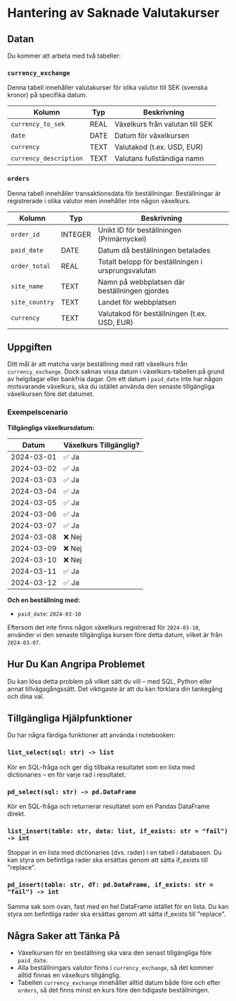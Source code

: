 # Hantering av Saknade Valutakurser

## Datan

Du kommer att arbeta med två tabeller:

### `currency_exchange`
Denna tabell innehåller valutakurser för olika valutor till SEK (svenska kronor) på specifika datum.

| Kolumn                | Typ   | Beskrivning                                |
|------------------------|--------|---------------------------------------------|
| `currency_to_sek`     | REAL   | Växelkurs från valutan till SEK             |
| `date`                | DATE   | Datum för växelkursen                       |
| `currency`            | TEXT   | Valutakod (t.ex. USD, EUR)                  |
| `currency_description`| TEXT   | Valutans fullständiga namn                  |

### `orders`
Denna tabell innehåller transaktionsdata för beställningar. Beställningar är registrerade i olika valutor men innehåller inte någon växelkurs.

| Kolumn         | Typ     | Beskrivning                                               |
|----------------|----------|------------------------------------------------------------|
| `order_id`     | INTEGER  | Unikt ID för beställningen (Primärnyckel)                 |
| `paid_date`    | DATE     | Datum då beställningen betalades                          |
| `order_total`  | REAL     | Totalt belopp för beställningen i ursprungsvalutan       |
| `site_name`    | TEXT     | Namn på webbplatsen där beställningen gjordes            |
| `site_country` | TEXT     | Landet för webbplatsen                                   |
| `currency`     | TEXT     | Valutakod för beställningen (t.ex. USD, EUR)             |

## Uppgiften

Ditt mål är att matcha varje beställning med rätt växelkurs från `currency_exchange`. Dock saknas vissa datum i växelkurs-tabellen på grund av helgdagar eller bankfria dagar. Om ett datum i `paid_date` inte har någon motsvarande växelkurs, ska du istället använda den senaste tillgängliga växelkursen före det datumet.

### Exempelscenario

**Tillgängliga växelkursdatum:**

| Datum        | Växelkurs Tillgänglig? |
|--------------|-------------------------|
| 2024-03-01   | ✅ Ja                    |
| 2024-03-02   | ✅ Ja                    |
| 2024-03-03   | ✅ Ja                    |
| 2024-03-04   | ✅ Ja                    |
| 2024-03-05   | ✅ Ja                    |
| 2024-03-06   | ✅ Ja                    |
| 2024-03-07   | ✅ Ja                    |
| 2024-03-08   | ❌ Nej                   |
| 2024-03-09   | ❌ Nej                   |
| 2024-03-10   | ❌ Nej                   |
| 2024-03-11   | ✅ Ja                    |
| 2024-03-12   | ✅ Ja                    |

**Och en beställning med:**
- `paid_date`: `2024-03-10`

Eftersom det inte finns någon växelkurs registrerad för `2024-03-10`, använder vi den senaste tillgängliga kursen före detta datum, vilket är från `2024-03-07`.

## Hur Du Kan Angripa Problemet

Du kan lösa detta problem på vilket sätt du vill – med SQL, Python eller annat tillvägagångssätt. Det viktigaste är att du kan förklara din tankegång och dina val.

## Tillgängliga Hjälpfunktioner

Du har några färdiga funktioner att använda i notebooken:

### `list_select(sql: str) -> list`
Kör en SQL-fråga och ger dig tillbaka resultatet som en lista med dictionaries – en för varje rad i resultatet.

### `pd_select(sql: str) -> pd.DataFrame`
Kör en SQL-fråga och returnerar resultatet som en Pandas DataFrame direkt.

### `list_insert(table: str, data: list, if_exists: str = "fail") -> int`
Stoppar in en lista med dictionaries (dvs. rader) i en tabell i databasen. Du kan styra om befintliga rader ska ersättas genom att sätta if_exists till "replace".

### `pd_insert(table: str, df: pd.DataFrame, if_exists: str = "fail") -> int`
Samma sak som ovan, fast med en hel DataFrame istället för en lista. Du kan styra om befintliga rader ska ersättas genom att sätta if_exists till "replace".

## Några Saker att Tänka På

- Växelkursen för en beställning ska vara den senast tillgängliga före `paid_date`.
- Alla beställningars valutor finns i `currency_exchange`, så det kommer alltid finnas en växelkurs tillgänglig.
- Tabellen `currency_exchange` innehåller alltid datum både före och efter `orders`, så det finns minst en kurs före den tidigaste beställningen.
